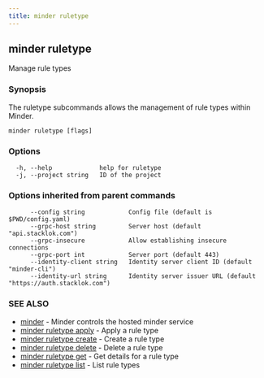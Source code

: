 ```yaml
---
title: minder ruletype
---
```

## minder ruletype

Manage rule types

### Synopsis

The ruletype subcommands allows the management of rule types within Minder.

```
minder ruletype [flags]
```

### Options

```
  -h, --help             help for ruletype
  -j, --project string   ID of the project
```

### Options inherited from parent commands

```
      --config string            Config file (default is $PWD/config.yaml)
      --grpc-host string         Server host (default "api.stacklok.com")
      --grpc-insecure            Allow establishing insecure connections
      --grpc-port int            Server port (default 443)
      --identity-client string   Identity server client ID (default "minder-cli")
      --identity-url string      Identity server issuer URL (default "https://auth.stacklok.com")
```

### SEE ALSO

* [minder](minder.md)	 - Minder controls the hosted minder service
* [minder ruletype apply](minder_ruletype_apply.md)	 - Apply a rule type
* [minder ruletype create](minder_ruletype_create.md)	 - Create a rule type
* [minder ruletype delete](minder_ruletype_delete.md)	 - Delete a rule type
* [minder ruletype get](minder_ruletype_get.md)	 - Get details for a rule type
* [minder ruletype list](minder_ruletype_list.md)	 - List rule types

